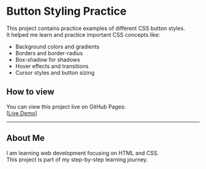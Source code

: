 # Button Styling Practice

This project contains practice examples of different CSS button styles.  
It helped me learn and practice important CSS concepts like:

- Background colors and gradients  
- Borders and border-radius  
- Box-shadow for shadows  
- Hover effects and transitions  
- Cursor styles and button sizing  

## How to view  
You can view this project live on GitHub Pages:  
[[Live Demo](https://niloy2267.github.io/button-styling-practice/)]

---

## About Me  
I am learning web development focusing on HTML and CSS.  
This project is part of my step-by-step learning journey.

